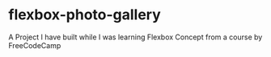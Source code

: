 # flexbox-photo-gallery
A Project I have built while I was learning Flexbox Concept from a course by FreeCodeCamp
